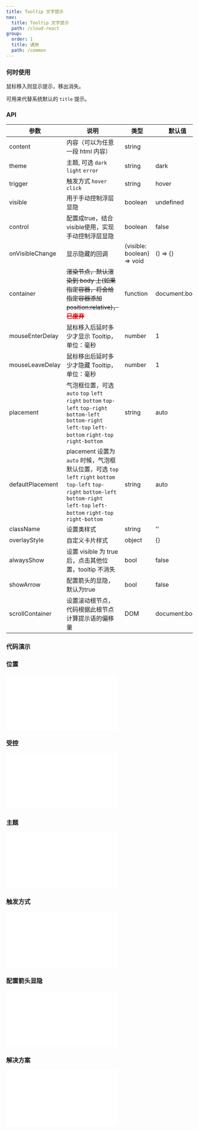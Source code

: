 ```yaml
---
title: Tooltip 文字提示
nav:
  title: Tooltip 文字提示
  path: /cloud-react
group:
  order: 1
  title: 通用
  path: /common
---
```


### 何时使用

鼠标移入则显示提示，移出消失。

可用来代替系统默认的 `title` 提示。

### API

| 参数               | 说明                                                                                                                                                                     | 类型     | 默认值        |
|------------------|------------------------------------------------------------------------------------------------------------------------------------------------------------------------| -------- | ------------- |
| content          | 内容（可以为任意一段 html 内容）                                                                                                                                                    | string   |               |
| theme            | 主题, 可选 `dark` `light` `error`                                                                                                                                          | string   | dark          |
| trigger          | 触发方式 `hover` `click`                                                                                                                                                   | string   | hover         |
| visible          | 用于手动控制浮层显隐                                                                                                                                                             | boolean  | undefined             |
| control          | 配置成true，结合visible使用，实现手动控制浮层显隐                                                                                                                                         | boolean | false |
| onVisibleChange  | 显示隐藏的回调                                                                                                                                                                | (visible: boolean) => void  | () => {}       |
| container        | <del>渲染节点，默认渲染到 body 上(如果指定容器，将会给指定容器添加 position:relative)，<b style="color: red">已废弃</b></del>                                                                         | function | document.body |
| mouseEnterDelay  | 鼠标移入后延时多少才显示 Tooltip，单位：毫秒                                                                                                                                             | number   | 1             |
| mouseLeaveDelay  | 鼠标移出后延时多少才隐藏 Tooltip，单位：毫秒                                                                                                                                             | number   | 1             |
| placement        | 气泡框位置，可选 `auto` `top` `left` `right` `bottom` `top-left` `top-right` `bottom-left` `bottom-right` `left-top` `left-bottom` `right-top` `right-bottom`                  | string   | auto          |
| defaultPlacement | placement 设置为 `auto` 时候，气泡框默认位置，可选 `top` `left` `right` `bottom` `top-left` `top-right` `bottom-left` `bottom-right` `left-top` `left-bottom` `right-top` `right-bottom` | string   | auto          |
| className        | 设置类样式                                                                                                                                                                  | string   | ''            |
| overlayStyle     | 自定义卡片样式                                                                                                                                                                | object   | {}            |
| alwaysShow       | 设置 visible 为 true 后，点击其他位置，tooltip 不消失                                                                                                                                 | bool   | false            |
| showArrow        | 配置箭头的显隐，默认为true                                                                                                                                                        | bool   | false            |
| scrollContainer  | 设置滚动根节点， 代码根据此根节点计算提示语的偏移量                                                                                                                                             | DOM | document.body |

 ### 代码演示 

### 位置
<embed src="@components/tooltip/demos/placement.md" /> 

### 受控
<embed src="@components/tooltip/demos/control.md" />

### 主题
<embed src="@components/tooltip/demos/theme.md" /> 

### 触发方式
<embed src="@components/tooltip/demos/tigger.md" />

### 配置箭头显隐
<embed src="@components/tooltip/demos/showArrow.md" />

### 解决方案
<embed src="@components/tooltip/demos/select.md" />
